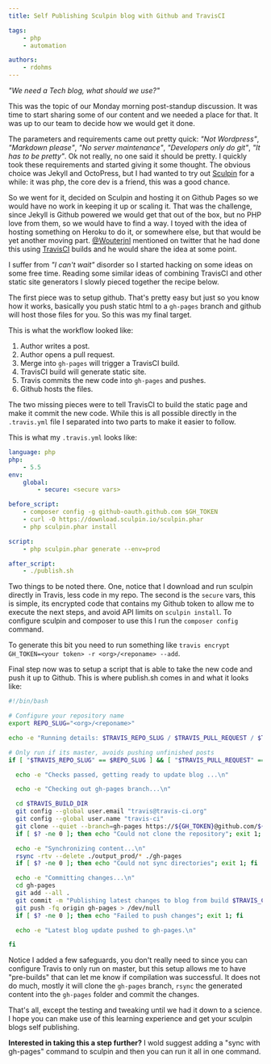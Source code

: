 ```yaml
---
title: Self Publishing Sculpin blog with Github and TravisCI

tags:
    - php
    - automation

authors:
    - rdohms
---
```


*"We need a Tech blog, what should we use?"*

This was the topic of our Monday morning post-standup discussion. It was time to start sharing some of our content and we needed a place for that. It was up to our team to decide how we would get it done.

The parameters and requirements came out pretty quick: *"Not Wordpress"*, *"Markdown please"*, *"No server maintenance"*, *"Developers only do git"*, *"It has to be pretty"*. Ok not really, no one said it should be pretty. I quickly took these requirements and started giving it some thought. The obvious choice was Jekyll and OctoPress, but I had wanted to try out [Sculpin](http://sculpin.io) for a while: it was php, the core dev is a friend, this was a good chance.

So we went for it, decided on Sculpin and hosting it on Github Pages so we would have no work in keeping it up or scaling it. That was the challenge, since Jekyll is Github powered we would get that out of the box, but no PHP love from them, so we would have to find a way. I toyed with the idea of hosting something on Heroku to do it, or somewhere else, but that would be yet another moving part. [@Wouterjnl](https://twitter.com/wouterjnl) mentioned on twitter that he had done this using [TravisCI](http://travis-ci.org) builds and he would share the idea at some point.

I suffer from *"I can't wait"* disorder so I started hacking on some ideas on some free time. Reading some similar ideas of combining TravisCI and other static site generators I slowly pieced together the recipe below. 

The first piece was to setup github. That's pretty easy but just so you know how it works, basically you push static html to a `gh-pages` branch and github will host those files for you. So this was my final target.

This is what the workflow looked like:

1. Author writes a post.
1. Author opens a pull request.
1. Merge into `gh-pages` will trigger a TravisCI build.
1. TravisCI build will generate static site.
1. Travis commits the new code into `gh-pages` and pushes.
1. Github hosts the files.

The two missing pieces were to tell TravisCI to build the static page and make it commit the new code. While this is all possible directly in the `.travis.yml` file I separated into two parts to make it easier to follow.

This is what my `.travis.yml` looks like:

```yml
language: php
php:
    - 5.5
env:
    global:
        - secure: <secure vars>

before_script:
    - composer config -g github-oauth.github.com $GH_TOKEN
    - curl -O https://download.sculpin.io/sculpin.phar
    - php sculpin.phar install

script:
    - php sculpin.phar generate --env=prod

after_script:
    - ./publish.sh
```

Two things to be noted there. One, notice that I download and run sculpin directly in Travis, less code in my repo. The second is the `secure` vars, this is simple, its encrypted code that contains my Github token to allow me to execute the next steps, and avoid API limits on `sculpin install`. To configure sculpin and composer to use this I run the `composer config` command.

To generate this bit you need to run something like `travis encrypt GH_TOKEN=<your token> -r <org>/<reponame> --add`.
    
Final step now was to setup a script that is able to take the new code and push it up to Github. This is where publish.sh comes in and what it looks like:

```sh
#!/bin/bash

# Configure your repository name
export REPO_SLUG="<org>/<reponame>"

echo -e "Running details: $TRAVIS_REPO_SLUG / $TRAVIS_PULL_REQUEST / $TRAVIS_BRANCH / $TRAVIS_BUILD_DIR \n"

# Only run if its master, avoids pushing unfinished posts
if [ "$TRAVIS_REPO_SLUG" == $REPO_SLUG ] && [ "$TRAVIS_PULL_REQUEST" == "false" ] && [ "$TRAVIS_BRANCH" == "master" ]; then

  echo -e "Checks passed, getting ready to update blog ...\n"

  echo -e "Checking out gh-pages branch...\n"

  cd $TRAVIS_BUILD_DIR
  git config --global user.email "travis@travis-ci.org"
  git config --global user.name "travis-ci"
  git clone --quiet --branch=gh-pages https://${GH_TOKEN}@github.com/${REPO_SLUG} gh-pages > /dev/null
  if [ $? -ne 0 ]; then echo "Could not clone the repository"; exit 1; fi

  echo -e "Synchronizing content...\n"
  rsync -rtv --delete ./output_prod/* ./gh-pages
  if [ $? -ne 0 ]; then echo "Could not sync directories"; exit 1; fi

  echo -e "Committing changes...\n"
  cd gh-pages
  git add --all .
  git commit -m "Publishing latest changes to blog from build $TRAVIS_COMMIT (Build #$TRAVIS_BUILD_NUMBER) to gh-pages"
  git push -fq origin gh-pages > /dev/null
  if [ $? -ne 0 ]; then echo "Failed to push changes"; exit 1; fi

  echo -e "Latest blog update pushed to gh-pages.\n"

fi
```

Notice I added a few safeguards, you don't really need to since you can configure Travis to only run on master, but this setup allows me to have "pre-builds" that can let me know if compilation was successful. It does not do much, mostly it will clone the `gh-pages` branch, `rsync` the generated content into the `gh-pages` folder and commit the changes.

That's all, except the testing and tweaking until we had it down to a science. I hope you can make use of this learning experience and get your sculpin blogs self publishing.

**Interested in taking this a step further?** I wold suggest adding a "sync with gh-pages" command to sculpin and then you can run it all in one command.
